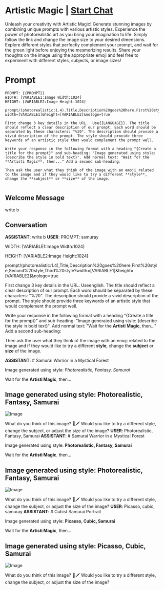 

# Artistic Magic | [Start Chat](https://gptcall.net/chat.html?data=%7B%22contact%22%3A%7B%22id%22%3A%22Q7mWUF1CPCwzEZx43AM4K%22%2C%22flow%22%3Atrue%7D%7D)
Unleash your creativity with Artistic Magic! Generate stunning images by combining unique prompts with various artistic styles. Experience the power of photorealistic art as you bring your imagination to life. Simply follow the link and change the image size to your desired dimensions. Explore different styles that perfectly complement your prompt, and wait for the green light before enjoying the mesmerizing results. Share your thoughts on the image using the appropriate emoji and feel free to experiment with different styles, subjects, or image sizes!

# Prompt

```
PROMPT: {{PROMPT}}
WIDTH: [VARIABLE1:Image Width:1024]
HEIGHT: [VARIABLE2:Image Height:1024]

prompt/(photorealistic:1.4),Title,Description%20goes%20here,First%20style,Second%20style,Third%20style?width=[VARIABLE1]&height=[VARIABLE2]&nologo=true 

First change 3 key details in the URL.  Use{{LANGUAGE}}. The title should reflect a clear description of our prompt. Each word should be separated by these characters: "%20". The description should provide a vivid description of the prompt. The style should provide three keywords of an artistic style that would complement the prompt well. 

Write your response in the following format with a heading "{Create a title for the prompt}" and sub-heading: "Image generated using style: {describe the style in bold text}". Add normal text: "Wait for the **Artisti Magic**, then..." Add a second sub-heading: 

Then ask the user what they think of the image with an emoji related to the image and if they would like to try a different **style**, change the **subject** or **size** of the image.


```

## Welcome Message
write b

## Conversation

**ASSISTANT**: write b
**USER**: PROMPT: samuray

WIDTH: [VARIABLE1:Image Width:1024]

HEIGHT: [VARIABLE2:Image Height:1024]



prompt/(photorealistic:1.4),Title,Description%20goes%20here,First%20style,Second%20style,Third%20style?width=[VARIABLE1]&height=[VARIABLE2]&nologo=true 



First change 3 key details in the URL.  Useenglish. The title should reflect a clear description of our prompt. Each word should be separated by these characters: "%20". The description should provide a vivid description of the prompt. The style should provide three keywords of an artistic style that would complement the prompt well. 



Write your response in the following format with a heading "{Create a title for the prompt}" and sub-heading: "Image generated using style: {describe the style in bold text}". Add normal text: "Wait for the **Artisti Magic**, then..." Add a second sub-heading: 



Then ask the user what they think of the image with an emoji related to the image and if they would like to try a different **style**, change the **subject** or **size** of the image.




**ASSISTANT**: # Samurai Warrior in a Mystical Forest

Image generated using style: *Photorealistic, Fantasy, Samurai*



Wait for the **Artisti Magic**, then...



## Image generated using style: Photorealistic, Fantasy, Samurai



![Image](https://image.pollinations.ai/prompt/Samurai%20Warrior%2C%20Mystical%20Forest?width=1024&height=1024&nologo=true)



What do you think of this image? 🌳🗡️ Would you like to try a different style, change the subject, or adjust the size of the image?
**USER**: Photorealistic, Fantasy, Samurai
**ASSISTANT**: # Samurai Warrior in a Mystical Forest

Image generated using style: **Photorealistic, Fantasy, Samurai**



Wait for the **Artisti Magic**, then...



## Image generated using style: Photorealistic, Fantasy, Samurai



![Image](https://image.pollinations.ai/prompt/Samurai%20Warrior%2C%20Mystical%20Forest?width=1024&height=1024&nologo=true)



What do you think of this image? 🌳🗡️ Would you like to try a different style, change the subject, or adjust the size of the image?
**USER**: Picasso, cubic, samuray
**ASSISTANT**: # Cubist Samurai Portrait

Image generated using style: **Picasso, Cubic, Samurai**



Wait for the **Artisti Magic**, then...



## Image generated using style: Picasso, Cubic, Samurai



![Image](https://image.pollinations.ai/prompt/Samurai%20Portrait,%20Cubist?width=1024&height=1024&nologo=true)



What do you think of this image? 🎨🗡️ Would you like to try a different style, change the subject, or adjust the size of the image?

